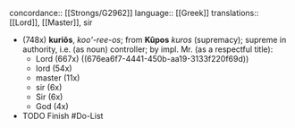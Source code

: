concordance:: [[Strongs/G2962]] 
language:: [[Greek]] 
translations:: [[Lord]], [[Master]], sir

- (748x) **kuriõs**, *koo'-ree-os*; from **Kûpos** *kuros* (supremacy); supreme in authority, i.e. (as noun) controller; by impl. Mr. (as a respectful title):
	- Lord (667x) ((676ea6f7-4441-450b-aa19-3133f220f69d))
	- lord (54x)
	- master (11x)
	- sir (6x)
	- Sir (6x)
	- God (4x)
- TODO Finish #Do-List
